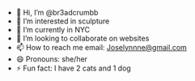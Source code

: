 - 👋 Hi, I’m @br3adcrumbb
- 👀 I’m interested in sculpture
- 🌱 I’m currently in NYC
- 💞️ I’m looking to collaborate on websites
- 📫 How to reach me email: Joselynnne@gmail.com
- 😄 Pronouns: she/her
- ⚡ Fun fact: I have 2 cats and 1 dog

<!---
br3adcrumbb/br3adcrumbb is a ✨ special ✨ repository because its `README.md` (this file) appears on your GitHub profile.
You can click the Preview link to take a look at your changes.
--->

